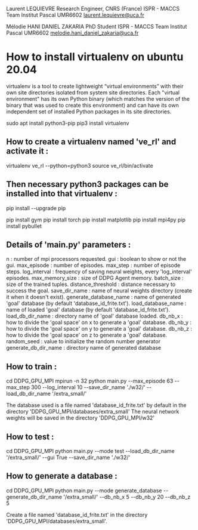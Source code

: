 Laurent LEQUIEVRE
Research Engineer, CNRS (France)
ISPR - MACCS Team
Institut Pascal UMR6602
laurent.lequievre@uca.fr

Mélodie HANI DANIEL ZAKARIA
PhD Student
ISPR - MACCS Team
Institut Pascal UMR6602
melodie.hani_daniel_zakaria@uca.fr



# How to install virtualenv on ubuntu 20.04


virtualenv is a tool to create lightweight “virtual environments” with their own site directories isolated from system site directories.
Each "virtual environment" has its own Python binary (which matches the version of the binary that was used to create this environment) 
and can have its own independent set of installed Python packages in its site directories.


sudo apt install python3-pip
pip3 install virtualenv

How to create a virtualenv named 've_rl' and activate it :
--------------------------------------------------------

virtualenv ve_rl --python=python3
source ve_rl/bin/activate

Then necessary python3 packages can be installed into that virtualenv :
---------------------------------------------------------------------

pip install --upgrade pip

pip install gym
pip install torch
pip install matplotlib
pip install mpi4py
pip install pybullet


Details of 'main.py' parameters :
-------------------------------
n : number of mpi processors requested.
gui : boolean to show or not the gui.
max_episode : number of episodes.
max_step : number of episode steps.
log_interval : frequency of saving neural weights, every 'log_interval' episodes.
max_memory_size : size of DDPG Agent memory.
batch_size : size of the trained tuples.
distance_threshold : distance necessary to success the goal.
save_dir_name : name of neural weights directory (create it when it doesn't exist).
generate_database_name : name of generated 'goal' database (by default 'database_id_frite.txt').
load_database_name : name of loaded 'goal' database (by default 'database_id_frite.txt').
load_db_dir_name : directory name of 'goal' database loaded.
db_nb_x : how to divide the 'goal space' on x to generate a 'goal' database.
db_nb_y : how to divide the 'goal space' on y to generate a 'goal' database.
db_nb_z : how to divide the 'goal space' on z to generate a 'goal' database.
random_seed : value to initialize the random number generator
generate_db_dir_name : directory name of generated database 

How to train :
------------
cd DDPG_GPU_MPI
mpirun -n 32 python main.py --max_episode 63 --max_step 300 --log_interval 10 --save_dir_name './w32/' --load_db_dir_name '/extra_small/'

The database used is a file named 'database_id_frite.txt' by default in the directory 'DDPG_GPU_MPI/databases/extra_small'
The neural network weights will be saved in the directory 'DDPG_GPU_MPI/w32'

How to test :
-----------
cd DDPG_GPU_MPI
python main.py --mode test --load_db_dir_name '/extra_small/' --gui True --save_dir_name './w32/'

How to generate a database :
--------------------------
cd DDPG_GPU_MPI
python main.py --mode generate_database --generate_db_dir_name '/extra_small/'  --db_nb_x 5 --db_nb_y 20 --db_nb_z 5

Create a file named 'database_id_frite.txt' in the directory 'DDPG_GPU_MPI/databases/extra_small'.
